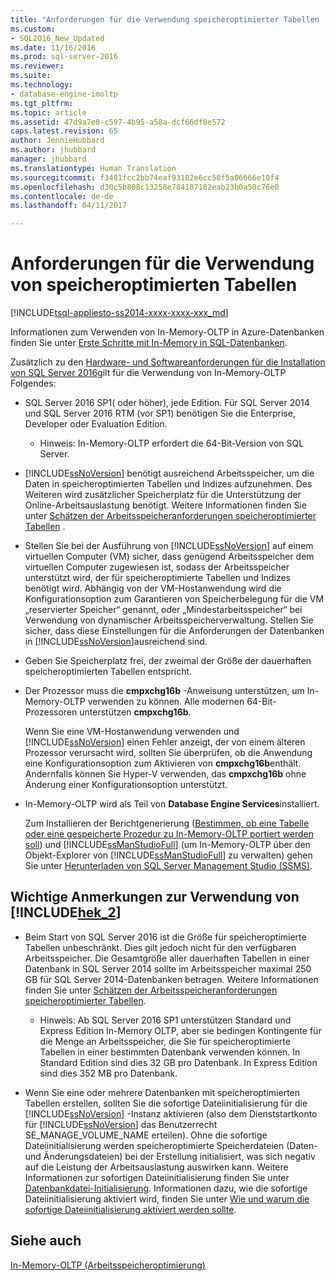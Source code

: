 ```yaml
---
title: "Anforderungen für die Verwendung speicheroptimierter Tabellen | Microsoft-Dokumentation"
ms.custom:
- SQL2016_New_Updated
ms.date: 11/16/2016
ms.prod: sql-server-2016
ms.reviewer: 
ms.suite: 
ms.technology:
- database-engine-imoltp
ms.tgt_pltfrm: 
ms.topic: article
ms.assetid: 47d9a7e8-c597-4b95-a58a-dcf66df8e572
caps.latest.revision: 65
author: JennieHubbard
ms.author: jhubbard
manager: jhubbard
ms.translationtype: Human Translation
ms.sourcegitcommit: f3481fcc2bb74eaf93182e6cc58f5a06666e10f4
ms.openlocfilehash: d30c5b808c13258e784187182eab23b0a50c76e0
ms.contentlocale: de-de
ms.lasthandoff: 04/11/2017

---
```

# <a name="requirements-for-using-memory-optimized-tables"></a>Anforderungen für die Verwendung von speicheroptimierten Tabellen
[!INCLUDE[tsql-appliesto-ss2014-xxxx-xxxx-xxx_md](../../includes/tsql-appliesto-ss2014-xxxx-xxxx-xxx-md.md)]

  Informationen zum Verwenden von In-Memory-OLTP in Azure-Datenbanken finden Sie unter [Erste Schritte mit In-Memory in SQL-Datenbanken](http://azure.microsoft.com/documentation/articles/sql-database-in-memory/).  
  
 Zusätzlich zu den [Hardware- und Softwareanforderungen für die Installation von SQL Server 2016](../../sql-server/install/hardware-and-software-requirements-for-installing-sql-server.md)gilt für die Verwendung von In-Memory-OLTP Folgendes:  
  
-   SQL Server 2016 SP1( oder höher), jede Edition. Für SQL Server 2014 und SQL Server 2016 RTM (vor SP1) benötigen Sie die Enterprise, Developer oder Evaluation Edition.
    - Hinweis: In-Memory-OLTP erfordert die 64-Bit-Version von SQL Server.  
  
-   [!INCLUDE[ssNoVersion](../../includes/ssnoversion-md.md)] benötigt ausreichend Arbeitsspeicher, um die Daten in speicheroptimierten Tabellen und Indizes aufzunehmen. Des Weiteren wird zusätzlicher Speicherplatz für die Unterstützung der Online-Arbeitsauslastung benötigt. Weitere Informationen finden Sie unter [Schätzen der Arbeitsspeicheranforderungen speicheroptimierter Tabellen](../../relational-databases/in-memory-oltp/estimate-memory-requirements-for-memory-optimized-tables.md) .  

-   Stellen Sie bei der Ausführung von [!INCLUDE[ssNoVersion](../../includes/ssnoversion-md.md)] auf einem virtuellen Computer (VM) sicher, dass genügend Arbeitsspeicher dem virtuellen Computer zugewiesen ist, sodass der Arbeitsspeicher unterstützt wird, der für speicheroptimierte Tabellen und Indizes benötigt wird. Abhängig von der VM-Hostanwendung wird die Konfigurationsoption zum Garantieren von Speicherbelegung für die VM „reservierter Speicher“ genannt, oder „Mindestarbeitsspeicher“ bei Verwendung von dynamischer Arbeitsspeicherverwaltung. Stellen Sie sicher, dass diese Einstellungen für die Anforderungen der Datenbanken in [!INCLUDE[ssNoVersion](../../includes/ssnoversion-md.md)]ausreichend sind.
  
-   Geben Sie Speicherplatz frei, der zweimal der Größe der dauerhaften speicheroptimierten Tabellen entspricht.  
  
-   Der Prozessor muss die **cmpxchg16b** -Anweisung unterstützen, um In-Memory-OLTP verwenden zu können. Alle modernen 64-Bit-Prozessoren unterstützen **cmpxchg16b**.  
  
     Wenn Sie eine VM-Hostanwendung verwenden und [!INCLUDE[ssNoVersion](../../includes/ssnoversion-md.md)] einen Fehler anzeigt, der von einem älteren Prozessor verursacht wird, sollten Sie überprüfen, ob die Anwendung eine Konfigurationsoption zum Aktivieren von **cmpxchg16b**enthält. Andernfalls können Sie Hyper-V verwenden, das **cmpxchg16b** ohne Änderung einer Konfigurationsoption unterstützt.  
  
-   In-Memory-OLTP wird als Teil von **Database Engine Services**installiert.  
  
     Zum Installieren der Berichtgenerierung ([Bestimmen, ob eine Tabelle oder eine gespeicherte Prozedur zu In-Memory-OLTP portiert werden soll](../../relational-databases/in-memory-oltp/determining-if-a-table-or-stored-procedure-should-be-ported-to-in-memory-oltp.md)) und [!INCLUDE[ssManStudioFull](../../includes/ssmanstudiofull-md.md)] (um In-Memory-OLTP über den Objekt-Explorer von [!INCLUDE[ssManStudioFull](../../includes/ssmanstudiofull-md.md)] zu verwalten) gehen Sie unter [Herunterladen von SQL Server Management Studio (SSMS)](https://msdn.microsoft.com/library/mt238290.aspx).  
  
## <a name="important-notes-on-using-includehek2includeshek-2-mdmd"></a>Wichtige Anmerkungen zur Verwendung von [!INCLUDE[hek_2](../../includes/hek-2-md.md)]  
  
-   Beim Start von SQL Server 2016 ist die Größe für speicheroptimierte Tabellen unbeschränkt. Dies gilt jedoch nicht für den verfügbaren Arbeitsspeicher. Die Gesamtgröße aller dauerhaften Tabellen in einer Datenbank in SQL Server 2014 sollte im Arbeitsspeicher maximal 250 GB für SQL Server 2014-Datenbanken betragen. Weitere Informationen finden Sie unter [Schätzen der Arbeitsspeicheranforderungen speicheroptimierter Tabellen](../../relational-databases/in-memory-oltp/estimate-memory-requirements-for-memory-optimized-tables.md).  
    - Hinweis: Ab SQL Server 2016 SP1 unterstützen Standard und Express Edition In-Memory OLTP, aber sie bedingen Kontingente für die Menge an Arbeitsspeicher, die Sie für speicheroptimierte Tabellen in einer bestimmten Datenbank verwenden können. In Standard Edition sind dies 32 GB pro Datenbank. In Express Edition sind dies 352 MB pro Datenbank. 
  
-   Wenn Sie eine oder mehrere Datenbanken mit speicheroptimierten Tabellen erstellen, sollten Sie die sofortige Dateiinitialisierung für die [!INCLUDE[ssNoVersion](../../includes/ssnoversion-md.md)] -Instanz aktivieren (also dem Dienststartkonto für [!INCLUDE[ssNoVersion](../../includes/ssnoversion-md.md)] das Benutzerrecht SE_MANAGE_VOLUME_NAME erteilen). Ohne die sofortige Dateiinitialisierung werden speicheroptimierte Speicherdateien (Daten- und Änderungsdateien) bei der Erstellung initialisiert, was sich negativ auf die Leistung der Arbeitsauslastung auswirken kann. Weitere Informationen zur sofortigen Dateiinitialisierung finden Sie unter [Datenbankdatei-Initialisierung](http://msdn.microsoft.com/library/ms175935\(SQL.105\).aspx). Informationen dazu, wie die sofortige Dateiinitialisierung aktiviert wird, finden Sie unter [Wie und warum die sofortige Dateiinitialisierung aktiviert werden sollte](http://blogs.msdn.com/b/sql_pfe_blog/archive/2009/12/23/how-and-why-to-enable-instant-file-initialization.aspx).  
  
## <a name="see-also"></a>Siehe auch  
 [In-Memory-OLTP &#40;Arbeitsspeicheroptimierung&#41;](../../relational-databases/in-memory-oltp/in-memory-oltp-in-memory-optimization.md)  
  
  


